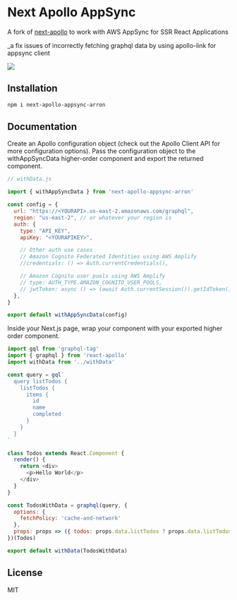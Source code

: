 # Next Apollo AppSync
A fork of [next-apollo](https://github.com/adamsoffer/next-apollo) to work with AWS AppSync for SSR React Applications

_a fix issues of incorrectly fetching graphql data by using apollo-link for appsync client

![](https://s3.amazonaws.com/aws-mobile-hub-images/nextjs.jpg)

## Installation

```bash
npm i next-apollo-appsync-arron
```

## Documentation
Create an Apollo configuration object (check out the Apollo Client API for more configuration options). Pass the configuration object to the withAppSyncData higher-order component and export the returned component.

```js
// withData.js

import { withAppSyncData } from 'next-apollo-appsync-arron'

const config = {
  url: "https://<YOURAPI>.us-east-2.amazonaws.com/graphql",
  region: "us-east-2", // or whatever your region is
  auth: {
    type: "API_KEY",
    apiKey: "<YOURAPIKEY>",

    // Other auth use cases
    // Amazon Cognito Federated Identities using AWS Amplify
    //credentials: () => Auth.currentCredentials(),

    // Amazon Cognito user pools using AWS Amplify
    // type: AUTH_TYPE.AMAZON_COGNITO_USER_POOLS,
    // jwtToken: async () => (await Auth.currentSession()).getIdToken().getJwtToken(),
  },
}

export default withAppSyncData(config)
```

Inside your Next.js page, wrap your component with your exported higher order component.

```js
import gql from 'graphql-tag'
import { graphql } from 'react-apollo'
import withData from '../withData'

const query = gql`
  query listTodos {
    listTodos {
      items {
        id
        name
        completed
      }
    }
  }
`

class Todos extends React.Component {
  render() {
    return <div>
      <p>Hello World</p>
    </div>
  }
}

const TodosWithData = graphql(query, {
  options: {
    fetchPolicy: 'cache-and-network'
  },
  props: props => ({ todos: props.data.listTodos ? props.data.listTodos.items : [] })
})(Todos)

export default withData(TodosWithData)
```

## License

MIT
